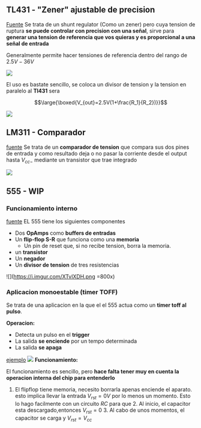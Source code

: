 
##  TL431 - "Zener" ajustable de precision

[Fuente](https://www.youtube.com/watch?v=ERiJ56brWoY)
Se trata de un shunt regulator (Como un zener) pero cuya tension de ruptura **se puede controlar con precision con una señal**, sirve para **generar una tension de referencia que vos quieras y es proporcional a una señal de entrada**

Generalmente permite hacer tensiones de referencia dentro del rango de $2.5V - 36V$

![](https://i.imgur.com/y79axDB.png)

El uso es bastate sencillo, se coloca un divisor de tension y la tension en paralelo al **Tl431** sera 

$$\large{\boxed{V_{out}=2.5V(1+\frac{R_1}{R_2})}}$$ 

![](https://i.imgur.com/fOlvYt9.png)

## LM311 - Comparador 


[fuente](https://www.youtube.com/watch?v=0ORvNa1jKiE&list=PLb_ph_WdlLDny2cGloFSxyRgO8B733jeo&index=117)
Se trata de un **comparador de tension** que compara sus dos pines de entrada y como resultado deja o no pasar la corriente desde el output hasta $V_{cc-}$ mediante un transistor que trae integrado


![](https://i.imgur.com/RJ9dJ0d.png)

##  555 - WIP


### Funcionamiento interno
[fuente](https://www.youtube.com/watch?v=BXUguU7KhFg&list=PLJK2qA__utziyUDvP6S2vh8ILazTBEqrz&index=1)
EL 555 tiene los siguientes componentes
* Dos **OpAmps** como **buffers de entradas**
* Un **flip-flop S-R** que funciona como una **memoria**
	* Un pin de reset que, si no recibe tension, borra la memoria.
* un **transistor**
* Un **negador**
* Un **divisor de tension** de tres resistencias

![](https://i.imgur.com/XTvlXDH.png =800x)
### Aplicacion monoestable (timer TOFF)

Se trata de una aplicacion en la que el el 555 actua como un **timer toff al pulso**.

**Operacion:**
* Detecta un pulso en el **trigger**
* La salida **se enciende** por un tempo determinada
* La salida **se apaga**


[ejemplo](https://tinyurl.com/yzweftgg)
![](https://i.imgur.com/tDbEdjz.png)
**Funcionamiento:**

El funcionamiento es sencillo, pero **hace falta tener muy en cuenta la operacion interna del chip para entenderlo**

1. El flipflop tiene memoria, necesito borrarla apenas enciende el aparato. esto implica llevar la entrada $V_{rst}=0V$ por lo menos un momento. Esto lo hago facilmente con un circuito $RC$ para que
	2. Al inicio, el capacitor esta descargado,entonces $V_{rst}=0$
	3. Al cabo de unos momentos, el capacitor se carga y $V_{rst}=V_{cc}$
<!--stackedit_data:
eyJoaXN0b3J5IjpbMTQzOTY1OTA5NSwtMzYzODkwMDMyLC0xMz
U0NTQ4NjQsNDg0MzIwNTQ0LDEwOTcwMDcxNTMsLTcxODUwODQ3
NywtMTY1Nzg4NjAyNSwyMDgzNDQyMDIxLC0xNjI1MDQ3NzAxXX
0=
-->